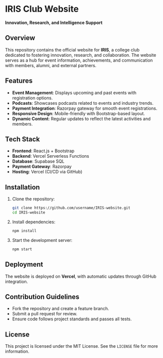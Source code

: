 
# IRIS Club Website  
**Innovation, Research, and Intelligence Support**

## Overview  
This repository contains the official website for **IRIS**, a college club dedicated to fostering innovation, research, and collaboration. The website serves as a hub for event information, achievements, and communication with members, alumni, and external partners.

## Features  
- **Event Management**: Displays upcoming and past events with registration options.  
- **Podcasts**: Showcases podcasts related to events and industry trends.  
- **Payment Integration**: Razorpay gateway for smooth event registrations.  
- **Responsive Design**: Mobile-friendly with Bootstrap-based layout.  
- **Dynamic Content**: Regular updates to reflect the latest activities and members.

## Tech Stack  
- **Frontend**: React.js + Bootstrap  
- **Backend**: Vercel Serverless Functions  
- **Database**: Supabase SQL  
- **Payment Gateway**: Razorpay  
- **Hosting**: Vercel (CI/CD via GitHub)

## Installation  
1. Clone the repository:  
   ```bash
   git clone https://github.com/username/IRIS-website.git
   cd IRIS-website
   ```
2. Install dependencies:  
   ```bash
   npm install
   ```
3. Start the development server:  
   ```bash
   npm start
   ```

## Deployment  
The website is deployed on **Vercel**, with automatic updates through GitHub integration.

## Contribution Guidelines  
- Fork the repository and create a feature branch.  
- Submit a pull request for review.  
- Ensure code follows project standards and passes all tests.

## License  
This project is licensed under the MIT License. See the `LICENSE` file for more information.
